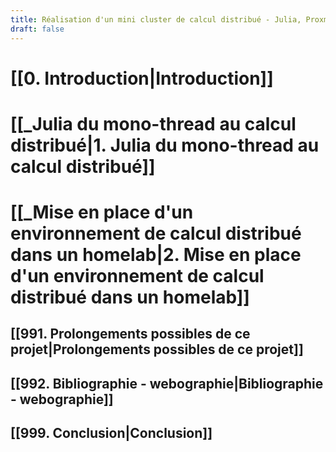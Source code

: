 ```yaml
---
title: Réalisation d'un mini cluster de calcul distribué - Julia, Proxmox VE et outils DevOps en action
draft: false
---
```

# [[0. Introduction|Introduction]]
# [[_Julia du mono-thread au calcul distribué|1. Julia du mono-thread au calcul distribué]]
# [[_Mise en place d'un environnement de calcul distribué dans un homelab|2. Mise en place d'un environnement de calcul distribué dans un homelab]]

## [[991. Prolongements possibles de ce projet|Prolongements possibles de ce projet]]
## [[992. Bibliographie - webographie|Bibliographie - webographie]]
## [[999. Conclusion|Conclusion]]